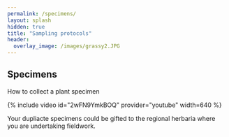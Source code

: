 ```yaml
---
permalink: /specimens/
layout: splash
hidden: true
title: "Sampling protocols"
header:
  overlay_image: /images/grassy2.JPG
---
```


## Specimens

How to collect a plant specimen

{% include video id="2wFN9YmkBOQ" provider="youtube" width=640 %}

Your dupliacte specimens could be gifted to the regional herbaria where you are undertaking fieldwork.

